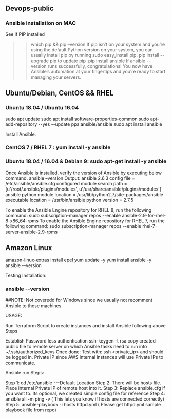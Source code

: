 ## Devops-public

### Ansible installation on MAC

See if PIP installed
>>  which pip  && pip –version
If pip isn’t on your system and you’re using the default Python version on your system, you can usually install pip by running sudo easy_install pip.
>>  pip install --upgrade pip to update pip 
>> pip install ansible
If ansible --version runs successfully, congratulations! You now have Ansible’s automation at your fingertips and you’re ready to start managing your servers.

 
 
## Ubuntu/Debian, CentOS && RHEL

### Ubuntu 18.04 / Ubuntu 16.04 ### 
sudo apt update 
sudo apt install software-properties-common 
sudo apt-add-repository --yes --update ppa:ansible/ansible 
sudo apt install ansible

Install Ansible.
### CentOS 7 / RHEL 7 : yum install -y ansible 
### Ubuntu 18.04 / 16.04 & Debian 9: sudo apt-get install -y ansible 

Once Ansible is installed, verify the version of Ansible by executing below command.
ansible –version
Output:
ansible 2.6.3 config file = /etc/ansible/ansible.cfg
configured module search path = [u'/root/.ansible/plugins/modules', u'/usr/share/ansible/plugins/modules’]
ansible python module location = /usr/lib/python2.7/site-packages/ansible executable location = /usr/bin/ansible python version = 2.7.5

To enable the Ansible Engine repository for RHEL 8, run the following command:
	sudo subscription-manager repos --enable ansible-2.9-for-rhel-8-x86_64-rpms 
To enable the Ansible Engine repository for RHEL 7, run the following command:
	sudo subscription-manager repos --enable rhel-7-server-ansible-2.9-rpms

## Amazon Linux

amazon-linux-extras install epel
yum update -y
yum install ansible -y
ansible --version

Testing Installation:

### ansible --version

##NOTE: Not coveredd for Windows since we usually not recomment Ansible to those machines


USAGE:

Run Terraform Script to create instances and install Ansible following above Steps

Establish Password less authentication 
        ssh-keygen -t rsa
        copy created public file to remote server on which Ansible tasks need to run into ~/.ssh/authorized_keys
        Once done: Test with: ssh <private_ip> and should be logged in.
        Private IP since AWS internal instances will use Private IPs to communicate.

Ansible run Steps:

Step 1: cd /etc/ansible ---Default Location
Step 2: There will be hosts file. Place internal Private IP of remote host into it.
Step 3: Replace ansible.cfg if you want to. Its optional, we created simple config file for reference
Step 4: ansible all -m ping -v ( This lets you know if hosts are connected correctly)
Step 5: ansible-playbook -i hosts httpd.yml ( Please get httpd.yml sample playbook file from repo)



